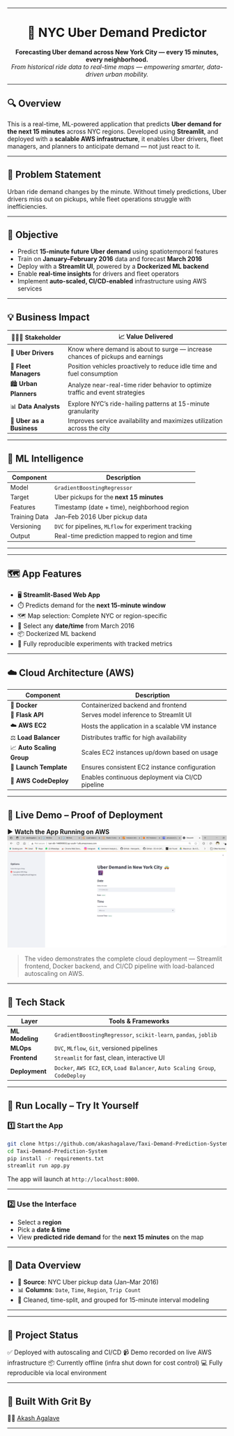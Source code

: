 

---

<h1 align="center">🚖 NYC Uber Demand Predictor</h1>

<p align="center">
  <b>Forecasting Uber demand across New York City — every 15 minutes, every neighborhood.</b><br/>
  <i>From historical ride data to real-time maps — empowering smarter, data-driven urban mobility.</i>
</p>

---

## 🔍 Overview

This is a real-time, ML-powered application that predicts **Uber demand for the next 15 minutes** across NYC regions. Developed using **Streamlit**, and deployed with a **scalable AWS infrastructure**, it enables Uber drivers, fleet managers, and planners to anticipate demand — not just react to it.

---

## 💼 Problem Statement

Urban ride demand changes by the minute. Without timely predictions, Uber drivers miss out on pickups, while fleet operations struggle with inefficiencies.

---

## 🎯 Objective

* Predict **15-minute future Uber demand** using spatiotemporal features
* Train on **January–February 2016** data and forecast **March 2016**
* Deploy with a **Streamlit UI**, powered by a **Dockerized ML backend**
* Enable **real-time insights** for drivers and fleet operators
* Implement **auto-scaled, CI/CD-enabled** infrastructure using AWS services

---

## 💡 Business Impact

| 🧑‍🤝‍🧑 Stakeholder      | 📈 Value Delivered                                                             |
| ------------------------- | ------------------------------------------------------------------------------ |
| 🚕 **Uber Drivers**       | Know where demand is about to surge — increase chances of pickups and earnings |
| 🚗 **Fleet Managers**     | Position vehicles proactively to reduce idle time and fuel consumption         |
| 🏙️ **Urban Planners**    | Analyze near-real-time rider behavior to optimize traffic and event strategies |
| 📊 **Data Analysts**      | Explore NYC’s ride-hailing patterns at 15-minute granularity                   |
| 💼 **Uber as a Business** | Improves service availability and maximizes utilization across the city        |

---

## 🧠 ML Intelligence

| Component     | Description                                           |
| ------------- | ----------------------------------------------------- |
| Model         | `GradientBoostingRegressor`                           |
| Target        | Uber pickups for the **next 15 minutes**              |
| Features      | Timestamp (date + time), neighborhood region          |
| Training Data | Jan–Feb 2016 Uber pickup data                         |
| Versioning    | `DVC` for pipelines, `MLflow` for experiment tracking |
| Output        | Real-time prediction mapped to region and time        |

---



---

## 🗺️ App Features

* 🖥️ **Streamlit-Based Web App**
* ⏱️ Predicts demand for the **next 15-minute window**
* 🗺️ Map selection: Complete NYC or region-specific
* 📅 Select any **date/time** from March 2016
* 📦 Dockerized ML backend
* 🧪 Fully reproducible experiments with tracked metrics

---

## ☁️ Cloud Architecture (AWS)

| Component                 | Description                                      |
| ------------------------- | ------------------------------------------------ |
| 🐳 **Docker**             | Containerized backend and frontend               |
| 🧠 **Flask API**          | Serves model inference to Streamlit UI           |
| ☁️ **AWS EC2**            | Hosts the application in a scalable VM instance  |
| ⚖️ **Load Balancer**      | Distributes traffic for high availability        |
| 📈 **Auto Scaling Group** | Scales EC2 instances up/down based on usage      |
| 🧬 **Launch Template**    | Ensures consistent EC2 instance configuration    |
| 🚀 **AWS CodeDeploy**     | Enables continuous deployment via CI/CD pipeline |

---

## 🎥 Live Demo – Proof of Deployment

▶️ **Watch the App Running on AWS**
[![Watch the Demo](Demo_Video/demo-thumbnail.png)](https://youtu.be/3qjKD__omR0)


> The video demonstrates the complete cloud deployment — Streamlit frontend, Docker backend, and CI/CD pipeline with load-balanced autoscaling on AWS.

---

## 🧰 Tech Stack

| Layer           | Tools & Frameworks                                                              |
| --------------- | ------------------------------------------------------------------------------- |
| **ML Modeling** | `GradientBoostingRegressor`, `scikit-learn`, `pandas`, `joblib`                 |
| **MLOps**       | `DVC`, `MLflow`, `Git`, versioned pipelines                                     |
| **Frontend**    | `Streamlit` for fast, clean, interactive UI                                     |
| **Deployment**  | `Docker`, `AWS EC2`, `ECR`, `Load Balancer`, `Auto Scaling Group`, `CodeDeploy` |

---

## 🧪 Run Locally – Try It Yourself

### 1️⃣ Start the App

```bash
git clone https://github.com/akashagalave/Taxi-Demand-Prediction-System.git
cd Taxi-Demand-Prediction-System
pip install -r requirements.txt
streamlit run app.py
```

The app will launch at `http://localhost:8000`.

---

### 2️⃣ Use the Interface

* Select a **region**
* Pick a **date & time**
* View **predicted ride demand** for the **next 15 minutes** on the map

---

## 📁 Data Overview

* 📍 **Source**: NYC Uber pickup data (Jan–Mar 2016)
* 📊 **Columns**: `Date`, `Time`, `Region`, `Trip Count`
* 🧹 Cleaned, time-split, and grouped for 15-minute interval modeling

---


---

## 📌 Project Status

✅ Deployed with autoscaling and CI/CD
📹 Demo recorded on live AWS infrastructure
📦 Currently offline (infra shut down for cost control)
💻 Fully reproducible via local environment

---

## 🙌 Built With Grit By

👨‍💻 [Akash Agalave](https://github.com/akashagalave)

---

